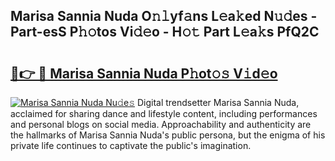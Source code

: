 ## Marisa Sannia Nuda O𝚗𝚕yf𝚊ns L𝚎a𝚔ed N𝚞𝚍es - Part-esS P𝚑𝚘tos Vi𝚍𝚎o - H𝚘𝚝 Part L𝚎a𝚔s PfQ2C

# <h2><a href="http://kf7l4yi.oniu.top/?m=Marisa+Sannia+Nuda">🔗👉 🔴 Marisa Sannia Nuda P𝚑ot𝚘𝚜 V𝚒d𝚎o</a></h2>

[![Marisa Sannia Nuda Nu𝚍e𝚜](https://i.imgur.com/0qMVB7G.gif)](http://kf7l4yi.oniu.top/?m=Marisa+Sannia+Nuda)
Digital trendsetter Marisa Sannia Nuda, acclaimed for sharing dance and lifestyle content, including performances and personal blogs on social media. Approachability and authenticity are the hallmarks of Marisa Sannia Nuda's public persona, but the enigma of his private life continues to captivate the public's imagination.  
